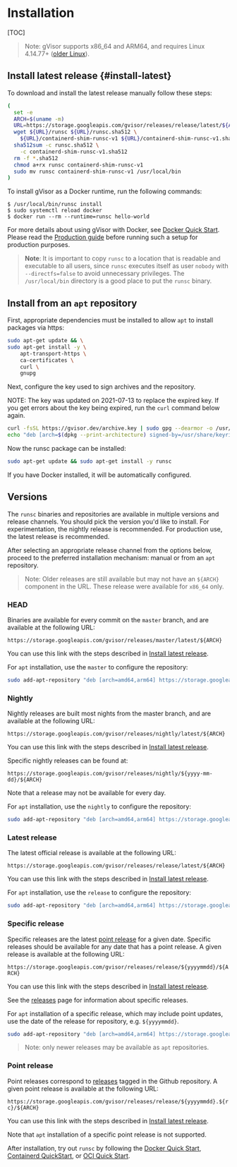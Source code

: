 # Installation

[TOC]

> Note: gVisor supports x86\_64 and ARM64, and requires Linux 4.14.77+
> ([older Linux](./networking.md#gso)).

## Install latest release {#install-latest}

To download and install the latest release manually follow these steps:

```bash
(
  set -e
  ARCH=$(uname -m)
  URL=https://storage.googleapis.com/gvisor/releases/release/latest/${ARCH}
  wget ${URL}/runsc ${URL}/runsc.sha512 \
    ${URL}/containerd-shim-runsc-v1 ${URL}/containerd-shim-runsc-v1.sha512
  sha512sum -c runsc.sha512 \
    -c containerd-shim-runsc-v1.sha512
  rm -f *.sha512
  chmod a+rx runsc containerd-shim-runsc-v1
  sudo mv runsc containerd-shim-runsc-v1 /usr/local/bin
)
```

To install gVisor as a Docker runtime, run the following commands:

```shell
$ /usr/local/bin/runsc install
$ sudo systemctl reload docker
$ docker run --rm --runtime=runsc hello-world
```

For more details about using gVisor with Docker, see
[Docker Quick Start](./quick_start/docker.md). Please read the
[Production guide](/docs/user_guide/production/) before running such a setup for
production purposes.

> **Note**: It is important to copy `runsc` to a location that is readable and
> executable to all users, since `runsc` executes itself as user `nobody` with
> `--directfs=false` to avoid unnecessary privileges. The `/usr/local/bin`
> directory is a good place to put the `runsc` binary.

## Install from an `apt` repository

First, appropriate dependencies must be installed to allow `apt` to install
packages via https:

```bash
sudo apt-get update && \
sudo apt-get install -y \
    apt-transport-https \
    ca-certificates \
    curl \
    gnupg
```

Next, configure the key used to sign archives and the repository.

NOTE: The key was updated on 2021-07-13 to replace the expired key. If you get
errors about the key being expired, run the `curl` command below again.

```bash
curl -fsSL https://gvisor.dev/archive.key | sudo gpg --dearmor -o /usr/share/keyrings/gvisor-archive-keyring.gpg
echo "deb [arch=$(dpkg --print-architecture) signed-by=/usr/share/keyrings/gvisor-archive-keyring.gpg] https://storage.googleapis.com/gvisor/releases release main" | sudo tee /etc/apt/sources.list.d/gvisor.list > /dev/null
```

Now the runsc package can be installed:

```bash
sudo apt-get update && sudo apt-get install -y runsc
```

If you have Docker installed, it will be automatically configured.

## Versions

The `runsc` binaries and repositories are available in multiple versions and
release channels. You should pick the version you'd like to install. For
experimentation, the nightly release is recommended. For production use, the
latest release is recommended.

After selecting an appropriate release channel from the options below, proceed
to the preferred installation mechanism: manual or from an `apt` repository.

> Note: Older releases are still available but may not have an `${ARCH}`
> component in the URL. These release were available for `x86_64` only.

### HEAD

Binaries are available for every commit on the `master` branch, and are
available at the following URL:

`https://storage.googleapis.com/gvisor/releases/master/latest/${ARCH}`

You can use this link with the steps described in
[Install latest release](#install-latest).

For `apt` installation, use the `master` to configure the repository:

```bash
sudo add-apt-repository "deb [arch=amd64,arm64] https://storage.googleapis.com/gvisor/releases master main"
```

### Nightly

Nightly releases are built most nights from the master branch, and are available
at the following URL:

`https://storage.googleapis.com/gvisor/releases/nightly/latest/${ARCH}`

You can use this link with the steps described in
[Install latest release](#install-latest).

Specific nightly releases can be found at:

`https://storage.googleapis.com/gvisor/releases/nightly/${yyyy-mm-dd}/${ARCH}`

Note that a release may not be available for every day.

For `apt` installation, use the `nightly` to configure the repository:

```bash
sudo add-apt-repository "deb [arch=amd64,arm64] https://storage.googleapis.com/gvisor/releases nightly main"
```

### Latest release

The latest official release is available at the following URL:

`https://storage.googleapis.com/gvisor/releases/release/latest/${ARCH}`

You can use this link with the steps described in
[Install latest release](#install-latest).

For `apt` installation, use the `release` to configure the repository:

```bash
sudo add-apt-repository "deb [arch=amd64,arm64] https://storage.googleapis.com/gvisor/releases release main"
```

### Specific release

Specific releases are the latest [point release](#point-release) for a given
date. Specific releases should be available for any date that has a point
release. A given release is available at the following URL:

`https://storage.googleapis.com/gvisor/releases/release/${yyyymmdd}/${ARCH}`

You can use this link with the steps described in
[Install latest release](#install-latest).

See the [releases](https://github.com/google/gvisor/releases) page for
information about specific releases.

For `apt` installation of a specific release, which may include point updates,
use the date of the release for repository, e.g. `${yyyymmdd}`.

```bash
sudo add-apt-repository "deb [arch=amd64,arm64] https://storage.googleapis.com/gvisor/releases yyyymmdd main"
```

> Note: only newer releases may be available as `apt` repositories.

### Point release

Point releases correspond to
[releases](https://github.com/google/gvisor/releases) tagged in the Github
repository. A given point release is available at the following URL:

`https://storage.googleapis.com/gvisor/releases/release/${yyyymmdd}.${rc}/${ARCH}`

You can use this link with the steps described in
[Install latest release](#install-latest).

Note that `apt` installation of a specific point release is not supported.

After installation, try out `runsc` by following the
[Docker Quick Start](./quick_start/docker.md),
[Containerd QuickStart](./containerd/quick_start.md), or
[OCI Quick Start](./quick_start/oci.md).
